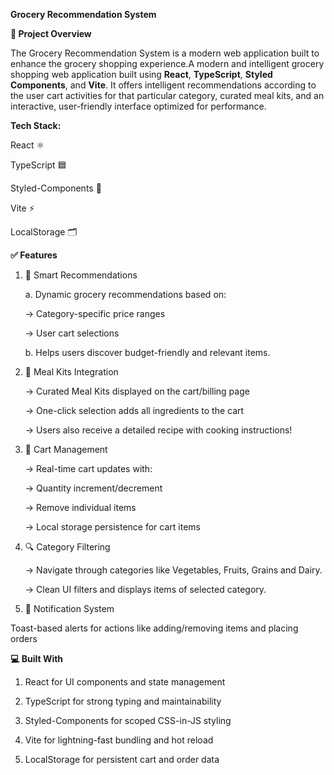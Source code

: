 **Grocery Recommendation System**

**📌 Project Overview**

The Grocery Recommendation System is a modern web application built to enhance the grocery shopping experience.A modern and intelligent grocery shopping web application built using **React**, **TypeScript**, **Styled Components**, and **Vite**. It offers intelligent recommendations according to the user cart activities for that particular category, curated meal kits, and an interactive, user-friendly interface optimized for performance.

**Tech Stack:**

React ⚛️ 

TypeScript 🟦 

Styled-Components 💅

Vite ⚡ 

LocalStorage 🗂️

**✅ Features**

1. 🧠 Smart Recommendations
   
    a. Dynamic grocery recommendations based on:

      -> Category-specific price ranges

      -> User cart selections

    b. Helps users discover budget-friendly and relevant items.

2. 🍱 Meal Kits Integration

    -> Curated Meal Kits displayed on the cart/billing page

    -> One-click selection adds all ingredients to the cart

    -> Users also receive a detailed recipe with cooking instructions!

3. 🛒 Cart Management

    -> Real-time cart updates with:

    -> Quantity increment/decrement

    -> Remove individual items

    -> Local storage persistence for cart items

4. 🔍 Category Filtering

    -> Navigate through categories like Vegetables, Fruits, Grains and Dairy.

    -> Clean UI filters and displays items of selected category.

5. 🔔 Notification System
   
Toast-based alerts for actions like adding/removing items and placing orders

**💻 Built With**

1. React for UI components and state management

2. TypeScript for strong typing and maintainability

3. Styled-Components for scoped CSS-in-JS styling

4. Vite for lightning-fast bundling and hot reload

5. LocalStorage for persistent cart and order data

